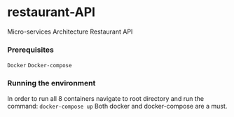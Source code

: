 # restaurant-API
Micro-services Architecture Restaurant API

### Prerequisites

`Docker`
`Docker-compose`

### Running the environment

In order to run all 8 containers navigate to root directory
and run the command:
`docker-compose up`
Both docker and docker-compose are a must.
